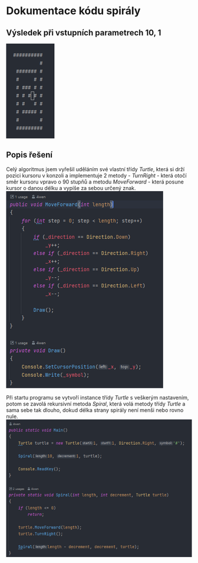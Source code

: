 # Dokumentace kódu spirály

## Výsledek při vstupních parametrech 10, 1
![1.png](1.png)

## Popis řešení
Celý algoritmus jsem vyřešil uděláním své vlastní třídy *Turtle*, která si drží pozici kursoru v konzoli a implementuje 2 metody - *TurnRight* - která otočí směr kursoru vpravo o 90 stupňů a metodu *MoveForward* - která posune kursor o danou délku a vypíše za sebou určený znak.
![2.png](2.png)

Při startu programu se vytvoří instance třídy *Turtle* s veškerým nastavením, potom se zavolá rekursivní metoda *Spiral*, která volá metody třídy *Turtle* a sama sebe tak dlouho, dokud délka strany spirály není menši nebo rovno nule.
![3.png](3.png)